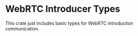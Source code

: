 # WebRTC Introducer Types

This crate just includes basic types for WebRTC introduction communication.
